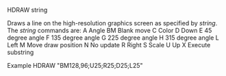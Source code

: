 HDRAW string

Draws a line on the high-resolution graphics screen as specified by <i>string</i>.  The <i>string</i> commands are:
  A   Angle
  BM  Blank move
  C   Color
  D   Down
  E   45 degree angle
  F   135 degree angle
  G   225 degree angle
  H   315 degree angle
  L   Left
  M   Move draw position
  N   No update
  R   Right
  S   Scale
  U   Up
  X   Execute substring  

Example
HDRAW "BM128,96;U25;R25;D25;L25"
